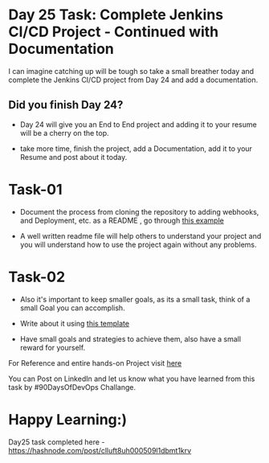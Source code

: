 
  

# Day 25 Task: Complete Jenkins CI/CD Project - Continued with Documentation

  

  

I can imagine catching up will be tough so take a small breather today and complete the Jenkins CI/CD project from Day 24 and add a documentation.

  

  

## Did you finish Day 24?

  

- Day 24 will give you an End to End project and adding it to your resume will be a cherry on the top.

- take more time, finish the project, add a Documentation, add it to your Resume and post about it today.

  

# Task-01

  

- Document the process from cloning the repository to adding webhooks, and Deployment, etc. as a README , go through [this example](https://github.com/LondheShubham153/fynd-my-movie/blob/master/README.md)

  

- A well written readme file will help others to understand your project and you will understand how to use the project again without any problems.

  
  

# Task-02

  

- Also it's important to keep smaller goals, as its a small task, think of a small Goal you can accomplish.

  

- Write about it using [this template](https://www.linkedin.com/posts/shubhamlondhe1996_taking-resolutions-and-having-goals-for-an-activity-7023858409762373632-s2J8?utm_source=share&utm_medium=member_desktop)

  

- Have small goals and strategies to achieve them, also have a small reward for yourself.

  

For Reference and entire hands-on Project visit [here](https://youtu.be/nplH3BzKHPk)

  

  

You can Post on LinkedIn and let us know what you have learned from this task by #90DaysOfDevOps Challange.

  

  

Happy Learning:)
=======================================================================

Day25 task completed here - https://hashnode.com/post/clluft8uh000509l1dbmt1krv
